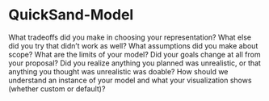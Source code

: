 # QuickSand-Model

What tradeoffs did you make in choosing your representation? What else did you try that didn’t work as well?
What assumptions did you make about scope? What are the limits of your model?
Did your goals change at all from your proposal? Did you realize anything you planned was unrealistic, or that anything you thought was unrealistic was doable?
How should we understand an instance of your model and what your visualization shows (whether custom or default)?